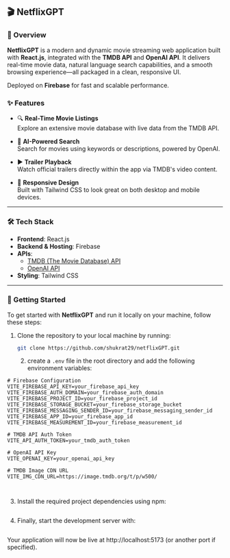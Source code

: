 ## 🎬 NetflixGPT

### 🚀 Overview

**NetflixGPT** is a modern and dynamic movie streaming web application built with **React.js**, integrated with the **TMDB API** and **OpenAI API**. It delivers real-time movie data, natural language search capabilities, and a smooth browsing experience—all packaged in a clean, responsive UI.

Deployed on **Firebase** for fast and scalable performance.

### ✨ Features

- 🔍 **Real-Time Movie Listings**  
  Explore an extensive movie database with live data from the TMDB API.

- 💬 **AI-Powered Search**  
  Search for movies using keywords or descriptions, powered by OpenAI.

- ▶️ **Trailer Playback**  
  Watch official trailers directly within the app via TMDB's video content.

- 📱 **Responsive Design**  
  Built with Tailwind CSS to look great on both desktop and mobile devices.

---

### 🛠️ Tech Stack

- **Frontend**: React.js
- **Backend & Hosting**: Firebase
- **APIs**:
  - [TMDB (The Movie Database) API](https://www.themoviedb.org/documentation/api)
  - [OpenAI API](https://platform.openai.com/docs)
- **Styling**: Tailwind CSS

---

### 🧰 Getting Started

To get started with **NetflixGPT** and run it locally on your machine, follow these steps:

1. Clone the repository to your local machine by running:

   ```bash
   git clone https://github.com/shukrat29/netflixGPT.git

   ```

   2. create a `.env` file in the root directory and add the following environment variables:

```env
# Firebase Configuration
VITE_FIREBASE_API_KEY=your_firebase_api_key
VITE_FIREBASE_AUTH_DOMAIN=your_firebase_auth_domain
VITE_FIREBASE_PROJECT_ID=your_firebase_project_id
VITE_FIREBASE_STORAGE_BUCKET=your_firebase_storage_bucket
VITE_FIREBASE_MESSAGING_SENDER_ID=your_firebase_messaging_sender_id
VITE_FIREBASE_APP_ID=your_firebase_app_id
VITE_FIREBASE_MEASUREMENT_ID=your_firebase_measurement_id

# TMDB API Auth Token
VITE_API_AUTH_TOKEN=your_tmdb_auth_token

# OpenAI API Key
VITE_OPENAI_KEY=your_openai_api_key

# TMDB Image CDN URL
VITE_IMG_CDN_URL=https://image.tmdb.org/t/p/w500/



```

3. Install the required project dependencies using npm:

```npm install

```

4. Finally, start the development server with:

   ```npm run dev

   ```

Your application will now be live at http://localhost:5173 (or another port if specified).
